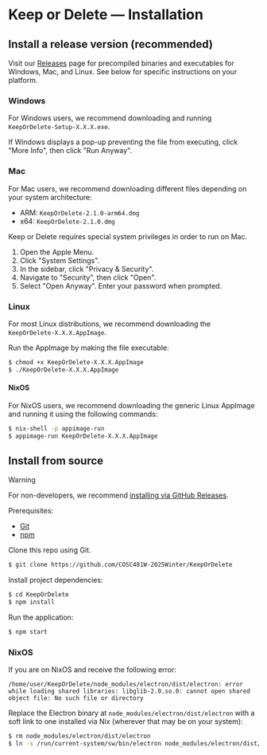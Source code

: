 # Keep or Delete — Installation

## Install a release version (recommended)

Visit our [Releases](https://github.com/COSC481W-2025Winter/KeepOrDelete/releases) page for precompiled binaries and executables for Windows, Mac, and Linux. See below for specific instructions on your platform.

### Windows

For Windows users, we recommend downloading and running `KeepOrDelete-Setup-X.X.X.exe`.

If Windows displays a pop-up preventing the file from executing, click "More Info", then click "Run Anyway".

### Mac

For Mac users, we recommend downloading different files depending on your system architecture:

+ ARM: `KeepOrDelete-2.1.0-arm64.dmg`
+ x64: `KeepOrDelete-2.1.0.dmg`

Keep or Delete requires special system privileges in order to run on Mac.

1. Open the Apple Menu.
2. Click "System Settings".
3. In the sidebar, click "Privacy & Security".
4. Navigate to "Security", then click "Open".
5. Select "Open Anyway". Enter your password when prompted.

### Linux

For most Linux distributions, we recommend downloading the `KeepOrDelete-X.X.X.AppImage`.

Run the AppImage by making the file executable:

```bash
$ chmod +x KeepOrDelete-X.X.X.AppImage
$ ./KeepOrDelete-X.X.X.AppImage
```

#### NixOS

For NixOS users, we recommend downloading the generic Linux AppImage and running it using the following commands:

```bash
$ nix-shell -p appimage-run
$ appimage-run KeepOrDelete-X.X.X.AppImage
```

## Install from source

<!-- inspo from https://github.com/neovim/neovim/blob/master/INSTALL.md#install-from-source -->

> [!WARNING]
> For non-developers, we recommend [installing via GitHub Releases](#install-a-release-version-recommended).

Prerequisites:

+ [Git](https://git-scm.com)
+ [npm](https://www.npmjs.com/)

Clone this repo using Git.

```bash
$ git clone https://github.com/COSC481W-2025Winter/KeepOrDelete
```

Install project dependencies:

```bash
$ cd KeepOrDelete
$ npm install
```

Run the application:

```bash
$ npm start
```

### NixOS

If you are on NixOS and receive the following error:

```
/home/user/KeepOrDelete/node_modules/electron/dist/electron: error while loading shared libraries: libglib-2.0.so.0: cannot open shared object file: No such file or directory
```

Replace the Electron binary at `node_modules/electron/dist/electron` with a soft link to one installed via Nix (wherever that may be on your system):

```bash
$ rm node_modules/electron/dist/electron
$ ln -s /run/current-system/sw/bin/electron node_modules/electron/dist/electron
```
